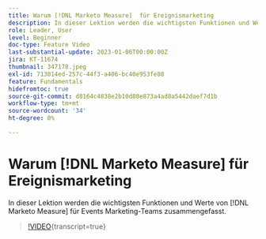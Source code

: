 ```yaml
---
title: Warum [!DNL Marketo Measure]  für Ereignismarketing
description: In dieser Lektion werden die wichtigsten Funktionen und Werte von [!DNL Marketo Measure] für Events Marketing-Teams zusammengefasst.
role: Leader, User
level: Beginner
doc-type: Feature Video
last-substantial-update: 2023-01-06T00:00:00Z
jira: KT-11674
thumbnail: 347178.jpeg
exl-id: 713014ed-257c-44f3-a406-bc40e953fe88
feature: Fundamentals
hidefromtoc: true
source-git-commit: d8164c4838e2b10d80e873a4ad8a5442daef7d1b
workflow-type: tm+mt
source-wordcount: '34'
ht-degree: 0%

---
```


# Warum [!DNL Marketo Measure] für Ereignismarketing

In dieser Lektion werden die wichtigsten Funktionen und Werte von [!DNL Marketo Measure] für Events Marketing-Teams zusammengefasst.

>[!VIDEO](https://video.tv.adobe.com/v/347178/?learn=on){transcript=true}
